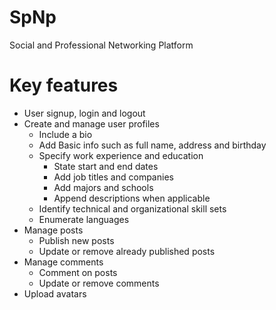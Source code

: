 # SpNp

Social and Professional Networking Platform

# Key features

-  User signup, login and logout
-  Create and manage user profiles
   -  Include a bio
   -  Add Basic info such as full name, address and birthday
   -  Specify work experience and education
      -  State start and end dates
      -  Add job titles and companies
      -  Add majors and schools
      -  Append descriptions when applicable
   -  Identify technical and organizational skill sets
   -  Enumerate languages
-  Manage posts
   -  Publish new posts
   -  Update or remove already published posts
-  Manage comments
   -  Comment on posts
   -  Update or remove comments
-  Upload avatars
